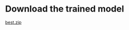 # Download the trained model
[best.zip](https://github.com/user-attachments/files/17267976/best.zip)
